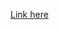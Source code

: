 [Link here](https://mikelmillz.github.io/leaflet-challenge/blob/main/Leaflet-Part-1/Starter_Code/index.html)
